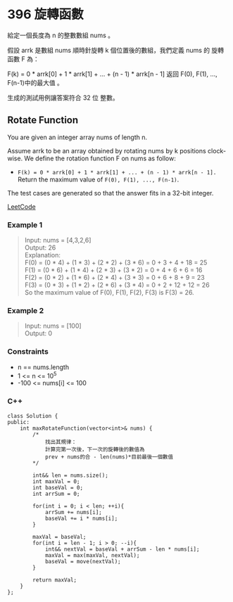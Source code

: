 # 396 旋轉函數

給定一個長度為 n 的整數數組 nums 。

假設 arrk 是數組 nums 順時針旋轉 k 個位置後的數組，我們定義 nums 的 旋轉函數  F 為：

F(k) = 0 * arrk[0] + 1 * arrk[1] + ... + (n - 1) * arrk[n - 1]
返回 F(0), F(1), ..., F(n-1)中的最大值 。

生成的測試用例讓答案符合 32 位 整數。

## Rotate Function

You are given an integer array nums of length n.

Assume arrk to be an array obtained by rotating nums by k positions clock-wise. We define the rotation function F on nums as follow:

* `F(k) = 0 * arrk[0] + 1 * arrk[1] + ... + (n - 1) * arrk[n - 1].`
Return the maximum value of `F(0), F(1), ..., F(n-1)`.

The test cases are generated so that the answer fits in a 32-bit integer.

[LeetCode](https://leetcode.cn/problems/rotate-function/)

### Example 1

>Input: nums = [4,3,2,6]  
Output: 26  
Explanation:  
F(0) = (0 * 4) + (1 * 3) + (2 * 2) + (3 * 6) = 0 + 3 + 4 + 18 = 25  
F(1) = (0 * 6) + (1 * 4) + (2 * 3) + (3 * 2) = 0 + 4 + 6 + 6 = 16  
F(2) = (0 * 2) + (1 * 6) + (2 * 4) + (3 * 3) = 0 + 6 + 8 + 9 = 23  
F(3) = (0 * 3) + (1 * 2) + (2 * 6) + (3 * 4) = 0 + 2 + 12 + 12 = 26  
So the maximum value of F(0), F(1), F(2), F(3) is F(3) = 26.  

### Example 2

> Input: nums = [100]  
Output: 0  


### Constraints

* n == nums.length
* 1 <= n <= 10<sup>5</sup>
* -100 <= nums[i] <= 100


### C++ 

```
class Solution {
public:
    int maxRotateFunction(vector<int>& nums) {
        /*
            找出其規律：
            計算完第一次後，下一次的旋轉後的數值為
            prev + nums的合 - len(nums)*目前最後一個數值
        */
        
        int&& len = nums.size();
        int maxVal = 0;
        int baseVal = 0;
        int arrSum = 0;

        for(int i = 0; i < len; ++i){
            arrSum += nums[i];
            baseVal += i * nums[i];
        }

        maxVal = baseVal;
        for(int i = len - 1; i > 0; --i){
            int&& nextVal = baseVal + arrSum - len * nums[i];
            maxVal = max(maxVal, nextVal);
            baseVal = move(nextVal);
        }

        return maxVal;
    }
};
```